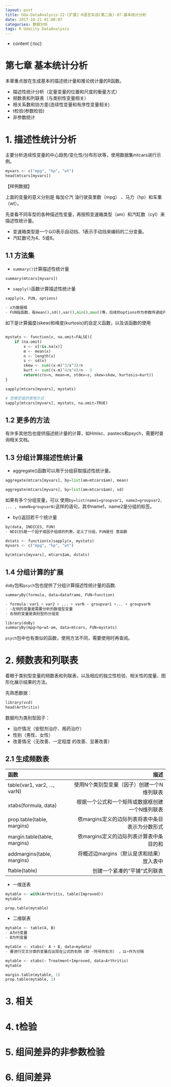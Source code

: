 ```yaml
---
layout: post
title: Uda-DataAnalysis-22-[扩展]-R语言实战(第二版)-07-基本统计分析
date: 2017-10-21 01:00:07
categories: 数据分析
tags: R Udacity DataAnalysis 
---
```

* content
{:toc}

# 第七章 基本统计分析

本章重点放在生成基本的描述统计量和推论统计量的R函数。

- 描述性统计分析（定量变量的位置和尺度的衡量方式）
- 频数表和列联表（与类别性变量相关）
- 相关系数和协方差(连续性变量和有序性变量相关)
- t检验(参数检验)
- 非参数统计 

# 1. 描述性统计分析

主要分析连续性变量的中心趋势/变化性/分布形状等，使用数据集mtcars进行示例。

```python
myvars <- c("mpg", "hp", "wt")  
head(mtcars[myvars])
```

【样例数据】

上面的变量的意义分别是 每加仑汽 油行驶英里数（mpg） 、马力（hp）和车重（wt）。

先查看不同车型的各种描述性变量，再按照变速箱类型（am）和汽缸数（cyl）来描述性统计量。
- 变速箱类型是一个以0表示自动挡、1表示手动挡来编码的二分变量。
- 汽缸数可为4、5或6。

## 1.1 方法集

- `summary()`计算描述性统计量

```python
summary(mtcars[myvars]) 
```


- `sapply()`函数计算描述性统计量

```python
sapply(x, FUN, options) 

- x为数据框
- FUN指函数，有mean(),sd(),var(),min(),max()等，后续的options作为参数传递给FUN函数。另外也可以是自己定义的函数。
```

如下是计算偏度(skew)和峰度(kurtosis)的自定义函数，以及该函数的使用

```python

mystats <- function(x, na.omit=FALSE){ 
	if (na.omit)  
		x <- x[!is.na(x)] 
		m <- mean(x) 
		n <- length(x) 
		s <- sd(x) 
		skew <- sum((x-m)^3/s^3)/n 
		kurt <- sum((x-m)^4/s^4)/n - 3 
		return(c(n=n, mean=m, stdev=s, skew=skew, kurtosis=kurt)) 
}

sapply(mtcars[myvars], mystats) 

# 忽略空值的使用方式
sapply(mtcars[myvars], mystats, na.omit=TRUE)
```


## 1.2 更多的方法

有许多其他包也提供描述统计量的计算，如Hmisc、pastecs和psych，需要时查询相关文档。


## 1.3 分组计算描述性统计量

- aggregate()函数可以用于分组获取描述性统计量。

```python
aggregate(mtcars[myvars], by=list(am=mtcars$am), mean) 
```

```python
aggregate(mtcars[myvars], by=list(am=mtcars$am), sd) 
```

如果有多个分组变量，可以 使用`by=list(name1=groupvar1, name2=groupvar2, ... , nameN=groupvarN)`这样的语句，其中name1，name2是分组的标签。

- by()返回若干个统计量

```python
by(data, INDICES, FUN) 
- NDICES是一个因子或因子组成的列表，定义了分组，FUN是任 意函数
```

```python
dstats <- function(x)sapply(x, mystats) 
myvars <- c("mpg", "hp", "wt") 

by(mtcars[myvars], mtcars$am, dstats) 

```

## 1.4 分组计算的扩展

`doBy`包和`psych`包也提供了分组计算描述性统计量的函数.


```python
summaryBy(formula, data=dataframe, FUN=function) 

- formula：var1 + var2 + ... + varN ~ groupvar1 +... + groupvarN
- ~左侧的变量是需要分析的数值型变量
- 右侧的变量是类别型的分组变 
```


```python
library(doBy)
summaryBy(mpg+hp+wt~am, data=mtcars, FUN=mystats) 
```

`psych`包中也有类似的函数，使用方法不同，需要使用时再查阅。

# 2. 频数表和列联表

着眼于类别型变量的频数表和列联表，以及相应的独立性检验、相关性的度量、图形化展示结果的方法。

先熟悉数据：

```python
library(vcd)
head(Arthritis)
```


数据均为类别型因子：
- 治疗情况（安慰剂治疗、用药治疗） 
- 性别（男性、女性）
- 改善情况（无改善、一定程度 的改善、显著改善）

## 2.1 生成频数表 


|函数|描述|
|:--|--:|
|table(var1, var2, ..., varN) |使用N个类别型变量（因子）创建一个N维列联表 |
|xtabs(formula, data) |根据一个公式和一个矩阵或数据框创建一个N维列联表 |
|prop.table(table, margins) |依margins定义的边际列表将表中条目表示为分数形式 |
|margin.table(table, margins) |依margins定义的边际列表计算表中条目的和 |
|addmargins(table, margins) |将概述边margins（默认是求和结果）放入表中 |
|ftable(table)|创建一个紧凑的“平铺”式列联表 |


- 一维连表

```python
mytable <- with(Arthritis, table(Improved)) 
mytable
```


```python
prop.table(mytable) 
```

- 二维联表

```python
mytable <- table(A, B) 
- A为行变量
- B为列变量
```


```python
mytable <- xtabs(~ A + B, data=mydata) 
- 要进行交叉分类的变量应出现在公式的右侧（即 ~符号的右方） ，以+作为分隔
```


```python
mytable <- xtabs(~ Treatment+Improved, data=Arthritis) 
mytable
```

```python
margin.table(mytable, 1) 
prop.table(mytable, 1) 
```

# 3. 相关

# 4. t检验


# 5. 组间差异的非参数检验

# 6. 组间差异

